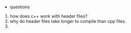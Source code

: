 * questions
1. how does c++ work with header files?
2. why do header files take longer to compile than cpp files.
3. 
